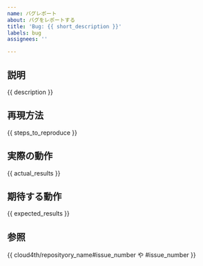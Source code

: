 ```yaml
---
name: バグレポート
about: バグをレポートする
title: 'Bug: {{ short_description }}'
labels: bug
assignees: ''

---
```


## 説明

{{ description }}

## 再現方法

{{ steps_to_reproduce }}

## 実際の動作

{{ actual_results }}

## 期待する動作

{{ expected_results }}

## 参照

{{ cloud4th/reposityory_name#issue_number や #issue_number }}